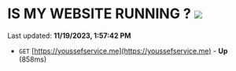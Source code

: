 # IS MY WEBSITE RUNNING ? [![](https://img.shields.io/static/v1?label=Sponsor&message=%E2%9D%A4&logo=GitHub&color=%23fe8e86)](https://github.com/sponsors/<username>)

Last updated: **11/19/2023, 1:57:42 PM**

- `GET` [https://youssefservice.me](https://youssefservice.me) - **Up** (858ms)
